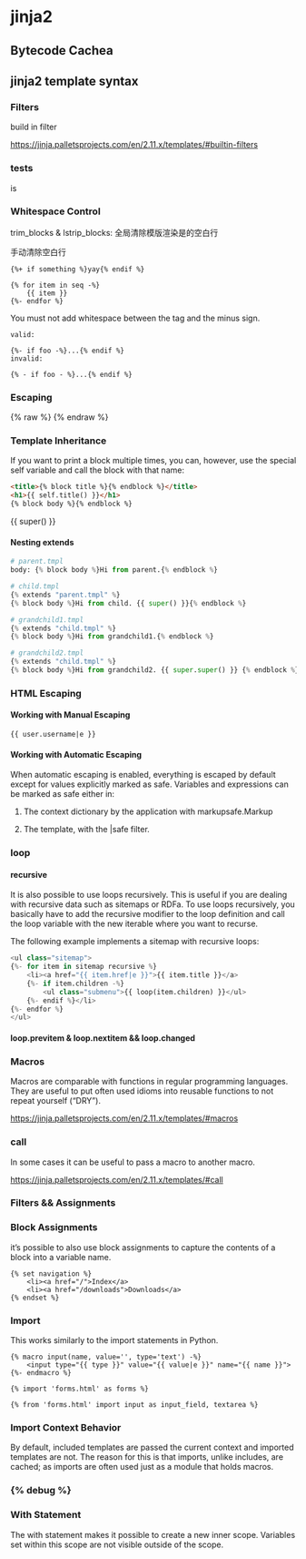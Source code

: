 # jinja2

## Bytecode Cachea

## jinja2 template syntax

### Filters

build in filter

https://jinja.palletsprojects.com/en/2.11.x/templates/#builtin-filters

### tests

is

### Whitespace Control

trim_blocks & lstrip_blocks: 全局清除模版渲染是的空白行

手动清除空白行

`{%+ if something %}yay{% endif %}`

```
{% for item in seq -%}
    {{ item }}
{%- endfor %}
```

You must not add whitespace between the tag and the minus sign.

```
valid:

{%- if foo -%}...{% endif %}
invalid:

{% - if foo - %}...{% endif %}
```

### Escaping

{% raw %} {% endraw %}

### Template Inheritance

If you want to print a block multiple times, you can, however, use the special self variable and call the block with that name:

```html
<title>{% block title %}{% endblock %}</title>
<h1>{{ self.title() }}</h1>
{% block body %}{% endblock %}
```

{{ super() }}

#### Nesting extends

```py
# parent.tmpl
body: {% block body %}Hi from parent.{% endblock %}

# child.tmpl
{% extends "parent.tmpl" %}
{% block body %}Hi from child. {{ super() }}{% endblock %}

# grandchild1.tmpl
{% extends "child.tmpl" %}
{% block body %}Hi from grandchild1.{% endblock %}

# grandchild2.tmpl
{% extends "child.tmpl" %}
{% block body %}Hi from grandchild2. {{ super.super() }} {% endblock %}
```

### HTML Escaping

#### Working with Manual Escaping

`{{ user.username|e }}`

#### Working with Automatic Escaping

When automatic escaping is enabled, everything is escaped by default except for values explicitly marked as safe. Variables and expressions can be marked as safe either in:

1. The context dictionary by the application with markupsafe.Markup

2. The template, with the |safe filter.

### loop

#### recursive

It is also possible to use loops recursively. This is useful if you are dealing with recursive data such as sitemaps or RDFa. To use loops recursively, you basically have to add the recursive modifier to the loop definition and call the loop variable with the new iterable where you want to recurse.

The following example implements a sitemap with recursive loops:

```py
<ul class="sitemap">
{%- for item in sitemap recursive %}
    <li><a href="{{ item.href|e }}">{{ item.title }}</a>
    {%- if item.children -%}
        <ul class="submenu">{{ loop(item.children) }}</ul>
    {%- endif %}</li>
{%- endfor %}
</ul>
```

#### loop.previtem & loop.nextitem && loop.changed

### Macros

Macros are comparable with functions in regular programming languages. They are useful to put often used idioms into reusable functions to not repeat yourself (“DRY”).

https://jinja.palletsprojects.com/en/2.11.x/templates/#macros

### call

In some cases it can be useful to pass a macro to another macro.

https://jinja.palletsprojects.com/en/2.11.x/templates/#call

### Filters && Assignments

### Block Assignments

it’s possible to also use block assignments to capture the contents of a block into a variable name.

```
{% set navigation %}
    <li><a href="/">Index</a>
    <li><a href="/downloads">Downloads</a>
{% endset %}
```

### Import

This works similarly to the import statements in Python.

```
{% macro input(name, value='', type='text') -%}
    <input type="{{ type }}" value="{{ value|e }}" name="{{ name }}">
{%- endmacro %}

{% import 'forms.html' as forms %}

{% from 'forms.html' import input as input_field, textarea %}
```

### Import Context Behavior

By default, included templates are passed the current context and imported templates are not. The reason for this is that imports, unlike includes, are cached; as imports are often used just as a module that holds macros.

### {% debug %}

### With Statement

The with statement makes it possible to create a new inner scope. Variables set within this scope are not visible outside of the scope.